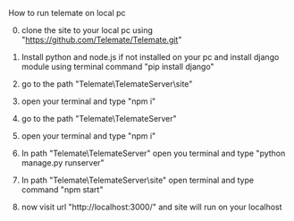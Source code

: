 How to run telemate on local pc

0. clone the site to your local pc using "https://github.com/Telemate/Telemate.git"

1. Install python and node.js if not installed on your pc and install django module using terminal command 
    "pip install django"    

2. go to the path "Telemate\TelemateServer\site\"

3. open your terminal and type "npm i"

4. go to the path "Telemate\TelemateServer\"

5. open your terminal and type "npm i"

6. In path "Telemate\TelemateServer\" open you terminal and type "python manage.py runserver"

7. In path "Telemate\TelemateServer\site\" open terminal and type command "npm start"

8. now visit url "http://localhost:3000/" and site will run on your localhost
